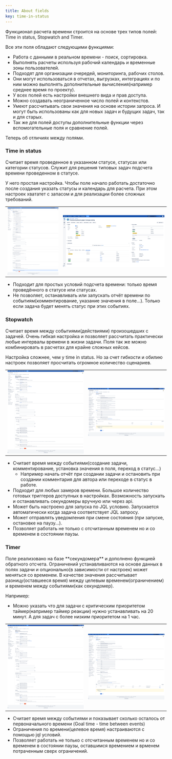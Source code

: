 ```yaml
---
title: About fields
key: time-in-status
---
```


Функционал расчета времени строится на основе трех типов полей: Time in status, Stopwatch and Timer.

Все эти поля обладают следующими функциями: 
* Работа с данными в реальном времени - поиск, сортировка.
* Выполнять расчеты используя рабочий календарь и временные зоны пользователей.
* Подходят для организации очередей, мониторинга, рабочих столов.
* Они могут использоваться в отчетах, выгрузках, интеграциях и по ним можно выполнять дополнительные вычисления(например среднее время по проекту).
* У всех полей есть настройки внешнего вида и прав доступа.
* Можно создавать неограниченное число полей и контекстов.
* Умеют рассчитывать свои значения на основе истории запроса. И могут быть использованы как для новых задач и будущих задач, так и для старых. 
* Так же для полей доступы дополнительные функции через вспомогательные поля и сравнение полей.

Теперь об отличиях между полями.

### Time in status ###
<p>Считает время проведенное в указанном статусе, статусах или категории статусов. 
Служит для решения типовых задач подсчета времени проведенном в статусе.</p>

<p>У него простая настройка. Чтобы поле начало работать достаточно после создания указать статусы и календарь для расчета. При этом настроек хвататет с запасом и для реализации более сложных требований.<br> 
</p>

<table>
<tr>
<td><a href="/uploads/time-in-status/about-fields/time-in-status-config.png"><img src="/uploads/time-in-status/about-fields/time-in-status-config.png" alt="time in status config" width="300"/></a></td>
<td><a href="/uploads/time-in-status/overview/fields-example-2.png"><img src="/uploads/time-in-status/overview/fields-example-2.png" style="width:600px;"/></a></td>
</tr>
</table>


* Подходит для простых условий подсчета времени: только время проведённого в статусе или статусах.
* Не позволяет, останавливать или запускать отчёт времени по событиям(комментирование, указание значения в поле...). Только если задача будет менять статус при этих событиях.


### Stopwatch ### 
<p>Считает время между событиями(действиями) произошедших с задачей. 
Очень гибкая настройка и позволяет рассчитать практически любые интервалы времени в жизни задачи. Поля так же можно комбинировать в расчетах для крайне сложных кейсов.
</p>


<p>
Настройка сложнее, чем у time in status. Но за счет гибкости и обилию настроек позволяет просчитать огромное количество сценариев.
</p>

<table>
<tr>
<td><a href="/uploads/time-in-status/about-fields/stopwatch-field-config.png"><img src="/uploads/time-in-status/about-fields/stopwatch-field-config.png" alt="stopwatch field config" width="300"/></a></td>
<td><a href="/uploads/time-in-status/about-fields/stopwatch-config.png"><img src="/uploads/time-in-status/about-fields/stopwatch-config.png" alt="stopwatch config" width="300"/></a></td>
</tr>
</table>

* Считает время между событиями(создание задачи, комментирование, установка значения в поля, переход в статус...)
  * Например начать отчёт при создании задачи и остановить при создании комментария для автора или переходе в статус в работе.
* Подходит для любых замеров времени. Большое количество готовых триггеров доступных в настройках. Возможность запускать и останавливать секундомеры вручную или через api.
* Может быть настроено для запуска по JQL условию. Запускается автоматически когда задача соответствует JQL запросу.
* Может отправлять уведомления при смене состояния (при запуске, остановке на паузу...).
* Позволяет работать не только с отсчитанным временем но и со временем в состоянии паузы.


### Timer ### 
<p>Поле реализовано на базе **секундомера** и дополнено функцией обратного отсчета.
Ограничений устанавливаются на основе данных в полях задачи и опционально(в зависимости от настроек) может меняться со временем.
В качестве значения рассчитывает разницу(оставшееся время) между целевым временем(ограничением) и временем между событиями(как секундомер).
</p>

Например: 
* Можно указать что для задачи с критическим приоритетом таймер(например таймер реакции) нужно устанавливать на 20 минут. А для задач с более низким приоритетом на 1 час. 

<table>
<tr>
<td><a href="/uploads/time-in-status/about-fields/timer-field-config.png"><img src="/uploads/time-in-status/about-fields/timer-field-config.png" alt="timer field config" width="300"/></a></td>
<td><a href="/uploads/time-in-status/about-fields/timer-config.png"><img src="/uploads/time-in-status/about-fields/timer-config.png" alt="timer config" width="300"/></a></td>
</tr>
</table>


* Считает время между событиями и показывает сколько осталось от первоначального времени (Goal time - time between events)
* Ограничения по времени(целевое время) настраиваются с помощью jql условий.
* Позволяет работать не только с отсчитанным временем но и со временем в состоянии паузы, оставшимся времением и врменем потраченным сверх ограничений.



